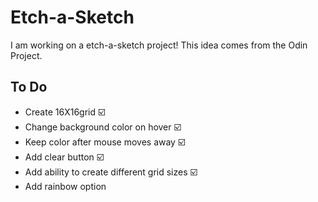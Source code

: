 # Etch-a-Sketch

I am working on a etch-a-sketch project! This idea comes from the Odin Project.

## To Do
* Create 16X16grid ☑️
* Change background color on hover ☑️
* Keep color after mouse moves away ☑️
* Add clear button ☑️
* Add ability to create different grid sizes ☑️
* Add rainbow option
